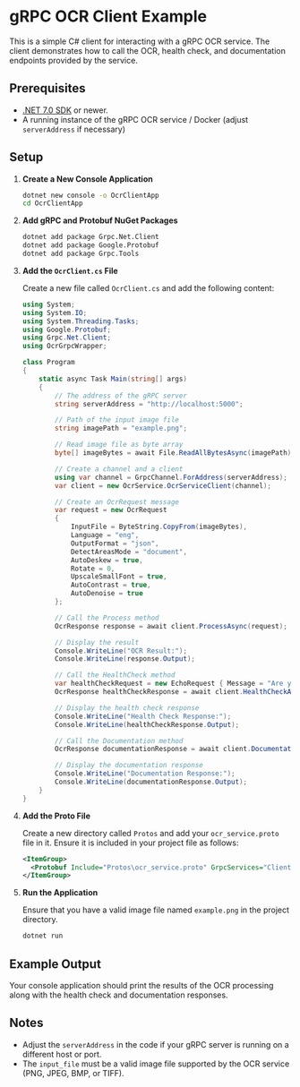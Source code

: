 # gRPC OCR Client Example

This is a simple C# client for interacting with a gRPC OCR service. The client demonstrates how to call the OCR, health check, and documentation endpoints provided by the service.

## Prerequisites

- [.NET 7.0 SDK](https://dotnet.microsoft.com/download/dotnet/7.0) or newer.
- A running instance of the gRPC OCR service / Docker (adjust `serverAddress` if necessary)

## Setup

1. **Create a New Console Application**

    ```sh
    dotnet new console -o OcrClientApp
    cd OcrClientApp
    ```

2. **Add gRPC and Protobuf NuGet Packages**

    ```sh
    dotnet add package Grpc.Net.Client
    dotnet add package Google.Protobuf
    dotnet add package Grpc.Tools
    ```

3. **Add the `OcrClient.cs` File**

   Create a new file called `OcrClient.cs` and add the following content:

    ```csharp
    using System;
    using System.IO;
    using System.Threading.Tasks;
    using Google.Protobuf;
    using Grpc.Net.Client;
    using OcrGrpcWrapper;

    class Program
    {
        static async Task Main(string[] args)
        {
            // The address of the gRPC server
            string serverAddress = "http://localhost:5000";

            // Path of the input image file
            string imagePath = "example.png";

            // Read image file as byte array
            byte[] imageBytes = await File.ReadAllBytesAsync(imagePath);

            // Create a channel and a client
            using var channel = GrpcChannel.ForAddress(serverAddress);
            var client = new OcrService.OcrServiceClient(channel);

            // Create an OcrRequest message
            var request = new OcrRequest
            {
                InputFile = ByteString.CopyFrom(imageBytes),
                Language = "eng",
                OutputFormat = "json",
                DetectAreasMode = "document",
                AutoDeskew = true,
                Rotate = 0,
                UpscaleSmallFont = true,
                AutoContrast = true,
                AutoDenoise = true
            };

            // Call the Process method
            OcrResponse response = await client.ProcessAsync(request);

            // Display the result
            Console.WriteLine("OCR Result:");
            Console.WriteLine(response.Output);

            // Call the HealthCheck method
            var healthCheckRequest = new EchoRequest { Message = "Are you there?" };
            OcrResponse healthCheckResponse = await client.HealthCheckAsync(healthCheckRequest);

            // Display the health check response
            Console.WriteLine("Health Check Response:");
            Console.WriteLine(healthCheckResponse.Output);

            // Call the Documentation method
            OcrResponse documentationResponse = await client.DocumentationAsync(new Empty());

            // Display the documentation response
            Console.WriteLine("Documentation Response:");
            Console.WriteLine(documentationResponse.Output);
        }
    }
    ```

4. **Add the Proto File**

   Create a new directory called `Protos` and add your `ocr_service.proto` file in it. Ensure it is included in your project file as follows:

    ```xml
    <ItemGroup>
      <Protobuf Include="Protos\ocr_service.proto" GrpcServices="Client" />
    </ItemGroup>
    ```

5. **Run the Application**

   Ensure that you have a valid image file named `example.png` in the project directory.

    ```sh
    dotnet run
    ```

## Example Output

Your console application should print the results of the OCR processing along with the health check and documentation responses.

## Notes

- Adjust the `serverAddress` in the code if your gRPC server is running on a different host or port.
- The `input_file` must be a valid image file supported by the OCR service (PNG, JPEG, BMP, or TIFF).